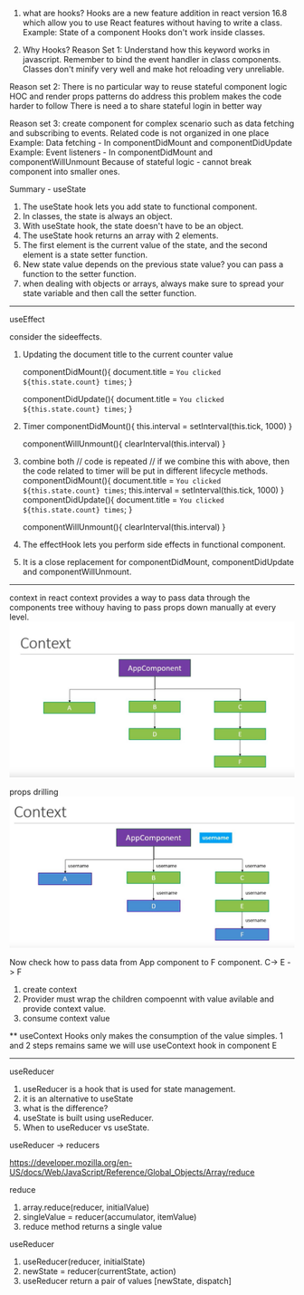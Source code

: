 1. what are hooks?
   Hooks are a new feature addition in react version 16.8 which allow you to use React features without having to write a class.
Example: State of a component
Hooks don't work inside classes.

2. Why Hooks?
Reason Set 1:
Understand how this keyword works in javascript.
Remember to bind the event handler in class components.
Classes don't minify very well and make hot reloading very unreliable.

Reason set 2:
There is no particular way to reuse stateful component logic
HOC and render props patterns do address this problem
makes the code harder to follow
There is need a to share stateful login in better way

Reason set 3:
create component for complex scenario such as data fetching and subscribing to events.
Related code is not organized in one place
Example: Data fetching -  In componentDidMount and componentDidUpdate
Example: Event listeners - In componentDidMount and componentWillUnmount
Because of stateful logic - cannot break component into smaller ones.

Summary - useState
1. The useState hook lets you add state to functional component.
2. In classes, the state is always an object.
3. With useState hook, the state doesn't have to be an object.
4. The useState hook returns an array with 2 elements.
5. The first element is the current value of the state, and the second element is a state setter function.
6. New state value depends on the previous state value? you can pass a function to the setter function.
7. when dealing with objects or arrays, always make sure to spread your state variable and then call the setter function.

----------------------------------------------------------------------------------------------------

useEffect

consider the sideeffects.
1. Updating the document title to the current counter value
   
   componentDidMount(){
      document.title = `You clicked ${this.state.count} times`;
   }

   componentDidUpdate(){
      document.title = `You clicked ${this.state.count} times`;
   }

2. Timer
   componentDidMount(){
      this.interval = setInterval(this.tick, 1000)
   }

   componentWillUnmount(){
      clearInterval(this.interval)
   }

3. combine both
   // code is repeated
   // if we combine this with above, then the code related to timer will be put in different lifecycle methods.
   componentDidMount(){
      document.title = `You clicked ${this.state.count} times`;
      this.interval = setInterval(this.tick, 1000)
   }
   componentDidUpdate(){
      document.title = `You clicked ${this.state.count} times`;
   }

   componentWillUnmount(){
      clearInterval(this.interval)
   }
1. The effectHook lets you perform side effects in functional component.
2. It is a close replacement for componentDidMount, componentDidUpdate and componentWillUnmount.

------------------------------------------------------------------------------

context in react
context provides a way to pass data through the components tree withouy having to pass props down manually at every level.
![alt text](./public/context1.PNG)

props drilling
![alt text](./public/context2.PNG)

Now check how to pass data from App component to F component. C-> E -> F
1. create context
2. Provider must wrap the children compoennt with value avilable and provide context value.
3. consume context value

** useContext Hooks only makes the consumption of the value simples. 1 and 2 steps remains same
we will use useContext hook in component E

-------------------------------------------------------------------------------

useReducer
1. useReducer is a hook that is used for state management.
2. it is an alternative to useState
3. what is the difference?
4. useState is built using useReducer.
5. When to useReducer vs useState.

useReducer -> reducers

https://developer.mozilla.org/en-US/docs/Web/JavaScript/Reference/Global_Objects/Array/reduce


reduce 
1. array.reduce(reducer, initialValue)
2. singleValue = reducer(accumulator, itemValue)
3. reduce method returns a single value

 useReducer
 1. useReducer(reducer, initialState)
 2. newState = reducer(currentState, action)
 3. useReducer return a pair of values [newState, dispatch]


   

